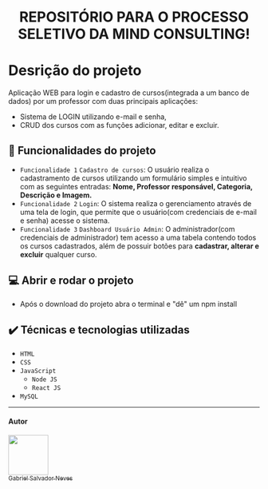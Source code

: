 <h1 align="center"> REPOSITÓRIO PARA O PROCESSO SELETIVO DA MIND CONSULTING! </h1>

# Desrição do projeto

Aplicação WEB para login e cadastro de cursos(integrada a um banco de dados) por um professor com duas principais aplicações:
 
- Sistema de LOGIN utilizando e-mail e senha,
- CRUD dos cursos com as funções adicionar, editar e excluir. 
      
## :hammer: Funcionalidades do projeto

- `Funcionalidade 1` `Cadastro de cursos`: O usuário realiza o cadastramento de cursos utilizando um formulário simples e intuitivo com as seguintes entradas: **Nome,
Professor responsável, Categoria, Descrição e Imagem.**
- `Funcionalidade 2` `Login`: O sistema realiza o gerenciamento através de uma tela de login, que permite que o usuário(com credenciais de e-mail e senha) acesse o sistema.
- `Funcionalidade 3` `Dashboard Usuário Admin`: O administrador(com credenciais de administrador) tem acesso a uma tabela contendo todos os cursos cadastrados, além de possuir botões para **cadastrar, alterar e excluir** qualquer curso.

## :computer: Abrir e rodar o projeto

- Após o download do projeto abra o terminal e "dê" um npm install 



## ✔️ Técnicas e tecnologias utilizadas

- ``HTML``
- ``CSS``
- ``JavaScript``
  - ``Node JS``
  - ``React JS``
- ``MySQL``

________________________________________________________

#### Autor

[<img src="https://avatars.githubusercontent.com/u/107501589?v=4" width=80><br><sub>Gabriel Salvador Neves</sub>](https://github.com/GabrielSN03)

